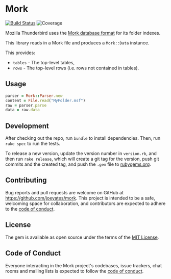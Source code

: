 # Mork

[![Build Status](https://github.com/joeyates/imap-backup/actions/workflows/main.yml/badge.svg)][CI Status]
![Coverage](https://img.shields.io/endpoint?url=https://gist.githubusercontent.com/joeyates/0ad88e9ac5abded0a579daf09b3dbc8f/raw/coverage.json)

[CI Status]: https://github.com/joeyates/imap-backup/actions/workflows/main.yml

Mozilla Thunderbird uses the [Mork database format](https://en.wikipedia.org/wiki/Mork_%28file_format%29) for its folder indexes.

This library reads in a Mork file and produces a `Mork::Data` instance.

This provides:

* `tables` - The top-level tables,
* `rows` - The top-level rows (i.e. rows not contained in tables).

## Usage

```ruby
parser = Mork::Parser.new
content = File.read("MyFolder.msf")
raw = parser.parse
data = raw.data
```

## Development

After checking out the repo, run `bundle` to install dependencies.
Then, run `rake spec` to run the tests.

To release a new version, update the version number in `version.rb`,
and then run `rake release`, which will create a git tag for the version,
push git commits and the created tag,
and push the `.gem` file to [rubygems.org](https://rubygems.org).

## Contributing

Bug reports and pull requests are welcome on GitHub at https://github.com/joeyates/mork.
This project is intended to be a safe, welcoming space for collaboration,
and contributors are expected to adhere to the [code of conduct](https://github.com/joeyates/mork/blob/main/CODE_OF_CONDUCT.md).

## License

The gem is available as open source under the terms of the [MIT License](https://opensource.org/licenses/MIT).

## Code of Conduct

Everyone interacting in the Mork project's codebases, issue trackers,
chat rooms and mailing lists is expected to follow the [code of conduct](https://github.com/joeyates/mork/blob/main/CODE_OF_CONDUCT.md).
